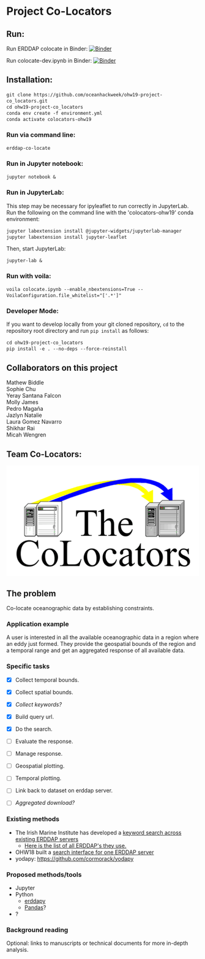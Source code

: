 Project Co-Locators
=======================


## Run:
Run ERDDAP colocate in Binder: [![Binder](https://mybinder.org/badge_logo.svg)](https://mybinder.org/v2/gh/oceanhackweek/ohw19-project-co_locators/master?filepath=notebooks%2Fcolocate.ipynb)

Run colocate-dev.ipynb in Binder: [![Binder](https://mybinder.org/badge_logo.svg)](https://mybinder.org/v2/gh/oceanhackweek/ohw19-project-co_locators/master?filepath=notebooks%2Fcolocate-dev.ipynb)

## Installation:
```
git clone https://github.com/oceanhackweek/ohw19-project-co_locators.git
cd ohw19-project-co_locators
conda env create -f environment.yml
conda activate colocators-ohw19
```

### Run via command line:
```
erddap-co-locate
```

### Run in Jupyter notebook:
```
jupyter notebook &
```

### Run in JupyterLab:

This step may be necessary for ipyleaflet to run correctly in JupyterLab.  Run the following on the command line with the 'colocators-ohw19' conda environment:
```
jupyter labextension install @jupyter-widgets/jupyterlab-manager
jupyter labextension install jupyter-leaflet
```
Then, start JupyterLab:
```
jupyter-lab &
```


### Run with voila:
```
voila colocate.ipynb --enable_nbextensions=True --VoilaConfiguration.file_whitelist="['.*']"
```

### Developer Mode:
If you want to develop locally from your git cloned repository, `cd` to the repository root directory and run `pip install` as follows:
```
cd ohw19-project-co_locators
pip install -e . --no-deps --force-reinstall
```

## Collaborators on this project
Mathew Biddle <br />
Sophie Chu <br />
Yeray Santana Falcon <br />
Molly James <br />
Pedro Magaña <br />
Jazlyn Natalie <br />
Laura Gomez Navarro  <br />
Shikhar Rai  <br />
Micah Wengren <br />

## Team Co-Locators:
![alt text](img/fake_logo.gif)



## The problem
Co-locate oceanographic data by establishing constraints.

### Application example
A user is interested in all the available oceanographic data in a region where an eddy just formed. They provide the geospatial bounds of the region and a temporal range and get an aggregated response of all available data.

### Specific tasks
- [x] Collect temporal bounds.
- [x] Collect spatial bounds.
- [x] _Collect keywords?_
- [x] Build query url.
- [x] Do the search.
- [ ] Evaluate the response.
- [ ] Manage response.
- [ ] Geospatial plotting.
- [ ] Temporal plotting.
- [ ] Link back to dataset on erddap server.
- [ ] _Aggregated download?_


### Existing methods
- The Irish Marine Institute has developed a [keyword search across existing ERDDAP
  servers](https://github.com/IrishMarineInstitute/search-erddaps)
  - [Here is the list of all ERDDAP's they use.](https://github.com/IrishMarineInstitute/search-erddaps/blob/master/erddaps.json)
- OHW18 built a [search interface for one ERDDAP server](https://github.com/oceanhackweek/ohw18_erddap-explorer)
- yodapy: https://github.com/cormorack/yodapy


### Proposed methods/tools
- Jupyter
- Python
  - [erddapy](https://github.com/ioos/erddapy)
  - [Pandas](https://pandas.pydata.org/pandas-docs/stable/getting_started/overview.html)?
- ?

### Background reading

Optional: links to manuscripts or technical documents for more in-depth analysis.
